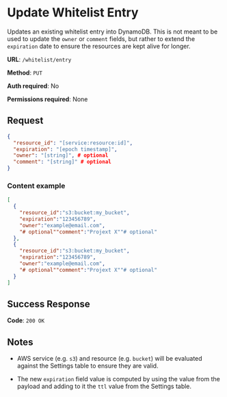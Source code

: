 # Update Whitelist Entry

Updates an existing whitelist entry into DynamoDB. This is not meant to be used to update the `owner` or `comment` fields, but rather to extend the `expiration` date to ensure the resources are kept alive for longer.

**URL**: `/whitelist/entry`

**Method**: `PUT`

**Auth required**: No

**Permissions required**: None

## Request

```json
{
  "resource_id": "[service:resource:id]",
  "expiration": "[epoch timestamp]",
  "owner": "[string]", # optional
  "comment": "[string]" # optional
}
```

### Content example

```json
[
  {
    "resource_id":"s3:bucket:my_bucket",
    "expiration":"123456789",
    "owner":"example@email.com",
    "# optional""comment":"Projext X""# optional"
  },
  {
    "resource_id":"s3:bucket:my_bucket",
    "expiration":"123456789",
    "owner":"example@email.com",
    "# optional""comment":"Projext X""# optional"
  }
]
```

## Success Response

**Code**: `200 OK`

## Notes

- AWS service (e.g. `s3`) and resource (e.g. `bucket`) will be evaluated against the Settings table to ensure they are valid.

- The new `expiration` field value is computed by using the value from the payload and adding to it the `ttl` value from the Settings table.
